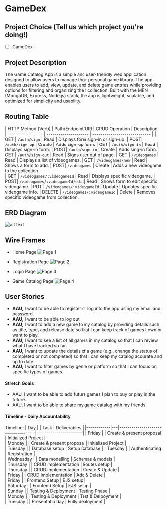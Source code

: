 # GameDex

## Project Choice (Tell us which project you're doing!)

- [ ] GameDex 

## Project Description 
The Game Catalog App is a simple and user-friendly web application designed to allow users to manage their personal game library. The app enables users to add, view, update, and delete game entries while providing options for filtering and organizing their collection. Built with the MEN (MongoDB, Express, Node.js) stack, the app is lightweight, scalable, and optimized for simplicity and usability.

## Routing Table 

| HTTP Method (Verb) | Path/Endpoint/URI | CRUD Operation | Description                          |------------------ | --------------------- | ----------------------------- |
| GET | `/auth/sign`      | Read   | Displays form sign-in or sign-up.
| POST| `/auth/sign-up`   | Create | Adds sign-up form.
| GET | `/auth/sign-in`   | Read   | Displays sign-in form.
| POST| `/auth/sign-in`   | Create | Adds sing-in form.
| GET | `/auth/sign-out`  | Read   | Signs user out of page.
| GET | `/videogames`     | Read   | Displays a list of videogames.
| GET | `/videogames/new` | Read   | Shows a form to add.
| POST| `/videogames`     | Create | Adds a new videogame to the collection        
| GET | `/videogames/:videogameId`     | Read   | Displays specific videogame.
| POST| `/videogames/:videogameId/edit`| Read   | Shows form to edit specific videogame.
| PUT | `/videogames/:videogameId`     | Update | Updates specific videogame info.
| DELETE | `/videogames/:videogameId`  | Delete | Removes specific videogame from collection.                                            



## ERD Diagram
![alt text](image.png)       

## Wire Frames
- Home Page
 ![Page 1](https://github.com/Jsalcedo19/GameDex/blob/main/public/Page1%202.jpg)

- Registration Page
 ![Page 2](https://github.com/Jsalcedo19/GameDex/blob/main/public/Page2%202.jpg)

- Login Page
![Page 3](https://github.com/Jsalcedo19/GameDex/blob/main/public/Page3%202.jpg)

- Game Catalog Page
![Page 4](https://github.com/Jsalcedo19/GameDex/blob/main/public/Page4%202.jpg)


## User Stories
- **AAU,** I want to be able to register or log into the app using my email and password.
- **AAU,** I want to be able to log out
- **AAU,** I want to add a new game to my catalog by providing details such as title, type, and release date so that I can keep track of games I own or want to play.
- **AAU,** I want to see a list of all games in my catalog so that I can review what I have tracked so far.
- **AAU,** I want to update the details of a game (e.g., change the status of completed or not completed) so that I can keep my catalog accurate and up to date.
- **AAU,** I want to filter games by genre or platform so that I can focus on specific types of games. 



#### Stretch Goals

- AAU, I want to be able to add future games I plan to buy or play in the future.
- AAU, I want to be able to share my game catalog with my friends.


#### Timeline - Daily Accountability

Timeline:
| Day        |   | Task                               | Deliverables          |
|------------|---|------------------------------------|-----------------------|
| Friday     |   | Create & present proposal          | Initialized Project   |                 
| Monday     |   | Create & present proposal          | Initialized Project   |                 
| Tuesday    |   | Database setup                     | Setup Database        | 
| Tuesday    |   | Authenticating                     | Registration          |   
| Wednesday  |   | Data modelling                     | Schemas & models      |                 
| Thursday   |   | CRUD implementation                | Routes setup          |                 
| Thursday   |   | CRUD implementation                | Create & Update       |                 
| Friday     |   | CRUD implementation                | Add & Delete          |                
| Friday     |   | Frontend Setup                     | EJS setup             |                 
| Saturday   |   | Frontend Setup                     | EJS setup             |                 
| Sunday     |   | Testing & Deployment               | Testing Phase         |                 
| Monday     |   | Testing & Deployment               | Test & Delpoyment     |                 
| Tuesday    |   | Presentatio day                    | Fully deployment      |                 
